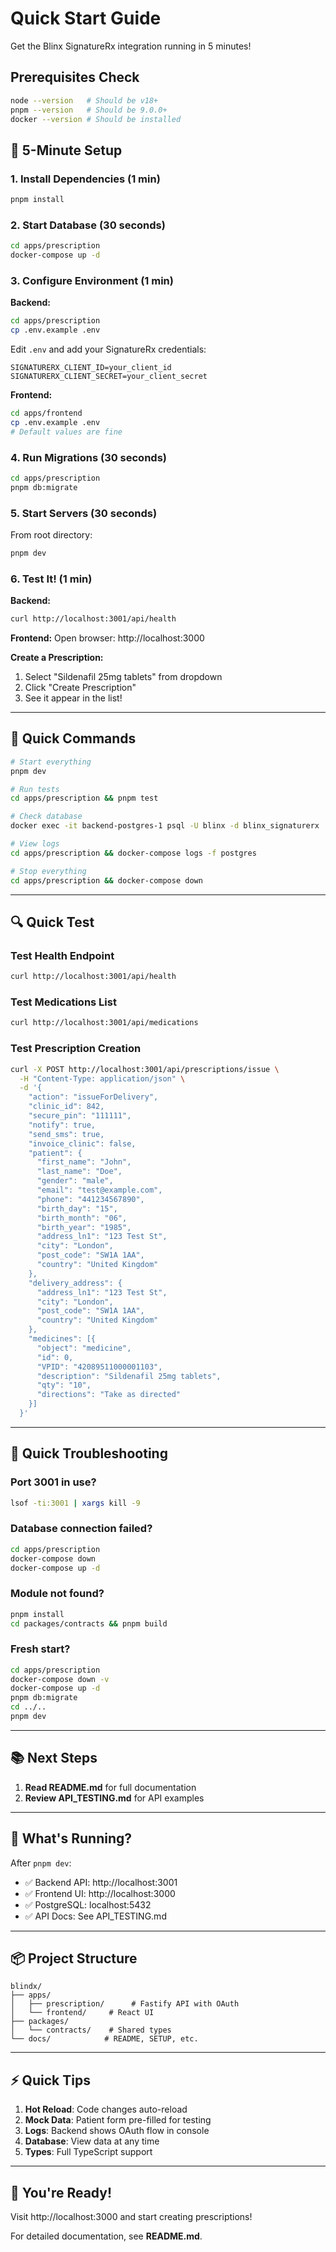 # Quick Start Guide

Get the Blinx SignatureRx integration running in 5 minutes!

## Prerequisites Check

```bash
node --version   # Should be v18+
pnpm --version   # Should be 9.0.0+
docker --version # Should be installed
```

## 🚀 5-Minute Setup

### 1. Install Dependencies (1 min)

```bash
pnpm install
```

### 2. Start Database (30 seconds)

```bash
cd apps/prescription
docker-compose up -d
```

### 3. Configure Environment (1 min)

**Backend:**

```bash
cd apps/prescription
cp .env.example .env
```

Edit `.env` and add your SignatureRx credentials:

```env
SIGNATURERX_CLIENT_ID=your_client_id
SIGNATURERX_CLIENT_SECRET=your_client_secret
```

**Frontend:**

```bash
cd apps/frontend
cp .env.example .env
# Default values are fine
```

### 4. Run Migrations (30 seconds)

```bash
cd apps/prescription
pnpm db:migrate
```

### 5. Start Servers (30 seconds)

From root directory:

```bash
pnpm dev
```

### 6. Test It! (1 min)

**Backend:**

```bash
curl http://localhost:3001/api/health
```

**Frontend:**
Open browser: http://localhost:3000

**Create a Prescription:**

1. Select "Sildenafil 25mg tablets" from dropdown
2. Click "Create Prescription"
3. See it appear in the list!

---

## 📝 Quick Commands

```bash
# Start everything
pnpm dev

# Run tests
cd apps/prescription && pnpm test

# Check database
docker exec -it backend-postgres-1 psql -U blinx -d blinx_signaturerx

# View logs
cd apps/prescription && docker-compose logs -f postgres

# Stop everything
cd apps/prescription && docker-compose down
```

---

## 🔍 Quick Test

### Test Health Endpoint

```bash
curl http://localhost:3001/api/health
```

### Test Medications List

```bash
curl http://localhost:3001/api/medications
```

### Test Prescription Creation

```bash
curl -X POST http://localhost:3001/api/prescriptions/issue \
  -H "Content-Type: application/json" \
  -d '{
    "action": "issueForDelivery",
    "clinic_id": 842,
    "secure_pin": "111111",
    "notify": true,
    "send_sms": true,
    "invoice_clinic": false,
    "patient": {
      "first_name": "John",
      "last_name": "Doe",
      "gender": "male",
      "email": "test@example.com",
      "phone": "441234567890",
      "birth_day": "15",
      "birth_month": "06",
      "birth_year": "1985",
      "address_ln1": "123 Test St",
      "city": "London",
      "post_code": "SW1A 1AA",
      "country": "United Kingdom"
    },
    "delivery_address": {
      "address_ln1": "123 Test St",
      "city": "London",
      "post_code": "SW1A 1AA",
      "country": "United Kingdom"
    },
    "medicines": [{
      "object": "medicine",
      "id": 0,
      "VPID": "42089511000001103",
      "description": "Sildenafil 25mg tablets",
      "qty": "10",
      "directions": "Take as directed"
    }]
  }'
```

---

## 🐛 Quick Troubleshooting

### Port 3001 in use?

```bash
lsof -ti:3001 | xargs kill -9
```

### Database connection failed?

```bash
cd apps/prescription
docker-compose down
docker-compose up -d
```

### Module not found?

```bash
pnpm install
cd packages/contracts && pnpm build
```

### Fresh start?

```bash
cd apps/prescription
docker-compose down -v
docker-compose up -d
pnpm db:migrate
cd ../..
pnpm dev
```

---

## 📚 Next Steps

1. **Read README.md** for full documentation
2. **Review API_TESTING.md** for API examples

---

## 🎯 What's Running?

After `pnpm dev`:

- ✅ Backend API: http://localhost:3001
- ✅ Frontend UI: http://localhost:3000
- ✅ PostgreSQL: localhost:5432
- ✅ API Docs: See API_TESTING.md

---

## 📦 Project Structure

```
blindx/
├── apps/
│   ├── prescription/      # Fastify API with OAuth
│   └── frontend/     # React UI
├── packages/
│   └── contracts/    # Shared types
└── docs/            # README, SETUP, etc.
```

---

## ⚡ Quick Tips

1. **Hot Reload**: Code changes auto-reload
2. **Mock Data**: Patient form pre-filled for testing
3. **Logs**: Backend shows OAuth flow in console
4. **Database**: View data at any time
5. **Types**: Full TypeScript support

---

## 🎉 You're Ready!

Visit http://localhost:3000 and start creating prescriptions!

For detailed documentation, see **README.md**.
